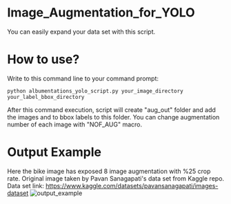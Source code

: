 # Image_Augmentation_for_YOLO
You can easily expand your data set with this script.

# How to use?

Write to this command line to your command prompt: 

``` python albumentations_yolo_script.py your_image_directory your_label_bbox_directory ```

After this command execution, script will create "aug_out" folder and add the images and to bbox labels to this folder.
You can change augmentation number of each image with "NOF_AUG" macro. 

# Output Example
Here the bike image has exposed 8 image augmentation with %25 crop rate.
Original image taken by Pavan Sanagapati's data set from Kaggle repo.
Data set link: https://www.kaggle.com/datasets/pavansanagapati/images-dataset
![output_example](https://user-images.githubusercontent.com/45585791/183306763-5faa24c1-ac38-4234-8f8f-4a59d37e9ec6.JPG)